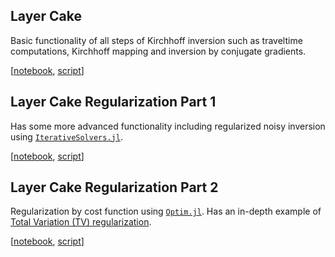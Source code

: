 
<a id='Layer-Cake-1'></a>

## Layer Cake


Basic functionality of all steps of Kirchhoff inversion such as traveltime computations, Kirchhoff mapping and inversion by conjugate gradients.


[[notebook](https://github.com/cako/KirchMig.jl/blob/master/notebooks/LayerCake.ipynb), [script](https://github.com/cako/KirchMig.jl/blob/master/notebooks/LayerCake.jl)]


<a id='Layer-Cake-Regularization-Part-1-1'></a>

## Layer Cake Regularization Part 1


Has some more advanced functionality including regularized noisy inversion using [`IterativeSolvers.jl`](https://juliamath.github.io/IterativeSolvers.jl/latest/).


[[notebook](https://github.com/cako/KirchMig.jl/blob/master/notebooks/LayerCake-RegularizationPart1.ipynb), [script](https://github.com/cako/KirchMig.jl/blob/master/notebooks/LayerCake-RegularizationPart1.jl)]


<a id='Layer-Cake-Regularization-Part-2-1'></a>

## Layer Cake Regularization Part 2


Regularization by cost function using [`Optim.jl`](http://julianlsolvers.github.io/Optim.jl/stable/). Has an in-depth example of [Total Variation (TV) regularization](https://en.wikipedia.org/wiki/Total_variation_denoising).


[[notebook](https://github.com/cako/KirchMig.jl/blob/master/notebooks/LayerCake-RegularizationPart2.ipynb), [script](https://github.com/cako/KirchMig.jl/blob/master/notebooks/LayerCake-RegularizationPart2.jl)]

